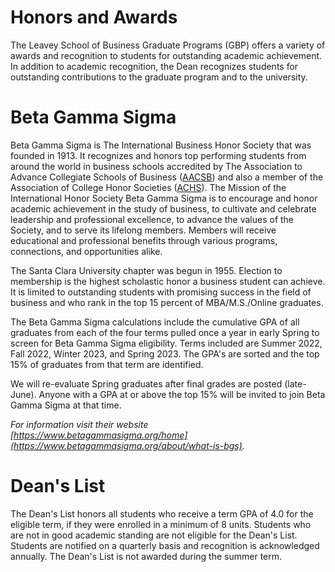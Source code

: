 Honors and Awards
=================

The Leavey School of Business Graduate Programs (GBP) offers a variety of awards and recognition to students for outstanding academic achievement. In addition to academic recognition, the Dean recognizes students for outstanding contributions to the graduate program and to the university.

Beta Gamma Sigma
================

Beta Gamma Sigma is The International Business Honor Society that was founded in 1913. It recognizes and honors top performing students from around the world in business schools accredited by The Association to Advance Collegiate Schools of Business ([AACSB](https://www.betagammasigma.org/mainsitedev/about/affiliations/about-affiliations-aacsb?utm_source=Landing%20Page&utm_medium=Link&utm_campaign=BGS%20Branding&utm_content=AACSB)) and also a member of the Association of College Honor Societies ([ACHS](https://www.betagammasigma.org/about/affiliations/about-affiliations-achs?utm_source=Landing%20Page&utm_medium=Link&utm_campaign=BGS%20Branding&utm_content=ACHS)). The Mission of the International Honor Society Beta Gamma Sigma is to encourage and honor academic achievement in the study of business, to cultivate and celebrate leadership and professional excellence, to advance the values of the Society, and to serve its lifelong members. Members will receive educational and professional benefits through various programs, connections, and opportunities alike.

The Santa Clara University chapter was begun in 1955. Election to membership is the highest scholastic honor a business student can achieve. It is limited to outstanding students with promising success in the field of business and who rank in the top 15 percent of MBA/M.S./Online graduates.

The Beta Gamma Sigma calculations include the cumulative GPA of all graduates from each of the four terms pulled once a year in early Spring to screen for Beta Gamma Sigma eligibility. Terms included are Summer 2022, Fall 2022, Winter 2023, and Spring 2023. The GPA's are sorted and the top 15% of graduates from that term are identified.

We will re-evaluate Spring graduates after final grades are posted (late-June). Anyone with a GPA at or above the top 15% will be invited to join Beta Gamma Sigma at that time.

*For information visit their website [https://www.betagammasigma.org/home](https://www.betagammasigma.org/about/what-is-bgs).*

Dean's List
===========

The Dean's List honors all students who receive a term GPA of 4.0 for the eligible term, if they were enrolled in a minimum of 8 units. Students who are not in good academic standing are not eligible for the Dean's List. Students are notified on a quarterly basis and recognition is acknowledged annually. The Dean's List is not awarded during the summer term.
